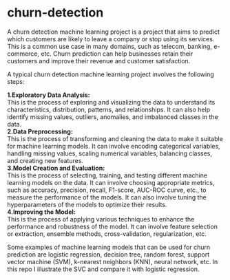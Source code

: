 # churn-detection
A churn detection machine learning project is a project that aims to predict which customers are likely to leave a company or stop using its services. This is a common use case in many domains, such as telecom, banking, e-commerce, etc. Churn prediction can help businesses retain their customers and improve their revenue and customer satisfaction.

A typical churn detection machine learning project involves the following steps:

**1.Exploratory Data Analysis:**  
This is the process of exploring and visualizing the data to understand its characteristics, distribution, patterns, and relationships. It can also help identify missing values, outliers, anomalies, and imbalanced classes in the data.  
**2.Data Preprocessing:**  
This is the process of transforming and cleaning the data to make it suitable for machine learning models. It can involve encoding categorical variables, handling missing values, scaling numerical variables, balancing classes, and creating new features.  
**3.Model Creation and Evaluation:**  
This is the process of selecting, training, and testing different machine learning models on the data. It can involve choosing appropriate metrics, such as accuracy, precision, recall, F1-score, AUC-ROC curve, etc., to measure the performance of the models. It can also involve tuning the hyperparameters of the models to optimize their results.  
**4.Improving the Model:**  
This is the process of applying various techniques to enhance the performance and robustness of the model. It can involve feature selection or extraction, ensemble methods, cross-validation, regularization, etc.  

Some examples of machine learning models that can be used for churn prediction are logistic regression, decision tree, random forest, support vector machine (SVM), k-nearest neighbors (KNN), neural network, etc. In this repo I illustrate the SVC and compare it with logistic regression.
